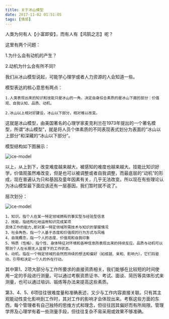 ```yaml
---
title: 关于冰山模型
date: 2017-11-02 01:51:05
tags: [情感]
---
```



人类为何有人【小富即安】，而有人有【鸿鹄之志】呢？

这里有两个问题：

1.为什么会有动机的产生？

2.动机为什么会有所不同?


  我们从冰山模型说起，可能学心理学或者人力资源的人会知道一些。

模型表达的核心意思有两点：

	1.人类表现出来的知识和技能只是冰山的一角，决定自身综合素质的是冰山下面的部分：价值观、自我认知、品质、动机。
	
	2.冰山以上相对好建设，冰山以下部分，相对难以改变。

这就是冰山模型，由美国著名的心理学家麦克利兰在1973年提出的一个著名模型，所谓“冰山模型”，就是将人员个体素质的不同表现表式划分为表面的“冰山以上部分”和深藏的“冰山以下部分”。

模型结构如下图展示：

![ice-model](http://oncykm32h.bkt.clouddn.com/ice_model.jpg)

以上，从上到下，改变难度越来越大，被感知的难度也越来越大。技能比知识好学，价值观虽然难改变，但是也可以被调整或者自我调整，而最底层的“动机”的形成，现在普遍认为只和基因及童年因素有关，几乎无法改变。所以现在有些理论认为冰山模型最下面应该还有一层基因，我们暂时就不说了。

层次划分：

![ice-model](http://oncykm32h.bkt.clouddn.com/ice-m.png)



	1、知识，指个人在某一特定领域拥有的事实型与经验型信息
	2、技能，指结构化地运用知识完成某项
	具体工作的能力,即对某一特定领域所需技术与知识的掌握情况
	3、社会角色，指一个人基于态度和价值观的行为方式与风格
	4、自我概念，指一个人的态度、价值观和自我印象
	5、特质（性格），指个性、身体特征对环境和各种信息所表现出来的持续反应。品质与动机可以预测个人在长期无人监督下的工作状态。
	6、动机，指在一个特定领域的自然而持续的想法和偏好（如成就、亲和、影响力），它们将驱动，引导和决定一个人的外在行动。

其中第1、2项大部分与工作所要求的直接资质相关，我们能够在比较短的时间使用一定的手段进行测量。可以通过考察资质证书、考试、面谈、简历等具体形式来测量，也可以通过培训、锻炼等办法来提高这些素质。

第3、4、5、6项往往很难度量和准确表述，又少与工作内容直接关联。只有其主观能动性变化影响到工作时，其对工作的影响才会体现出来。考察这些方面的东西，每个管理者有自己独特的思维方式和理念，但往往因其偏好而有所局限。管理学界及心理学有着一些测量手段，但往往复杂不易采用或效果不够准确。




